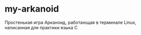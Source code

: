 # my-arkanoid
Простенькая игра Арканоид, работающая в терминале Linux, написанная для практики языка C
